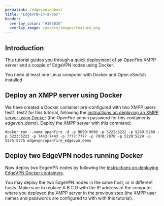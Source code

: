 ```yaml
---
permalink: /edgevpninabox/
title: "EdgeVPN-in-a-box"
header:
  overlay_color: "#303030"
  overlay_image: /assets/images/texture.png
---
```


## Introduction

This tutorial guides you through a quick deployment of an OpenFire XMPP server and a couple of EdgeVPN nodes using Docker.

You need at least one Linux computer with Docker and Open vSwitch installed

## Deploy an XMPP server using Docker

We have created a Docker container pre-configured with two XMPP users test1, test2 for this tutorial, following the [instructions on deploying an XMPP server using Docker](/openfiredocker) (the OpenFire admin password for this container is *edgevpn_demo*). Deploy the XMPP server with this command:

```
docker run --name openfire -d -p 9090:9090 -p 5222:5222 -p 5269:5269 -p 5223:5223 -p 7443:7443 -p 7777:7777 -p 7070:7070 -p 5229:5229 -p 5275:5275 edgevpn/openfire_edgevpn_demo
```

## Deploy two EdgeVPN nodes running Docker

Now deploy two EdgeVPN nodes by following the [instructions on deploying EdgeVPN Docker containers](/dockeredgevpn). 

You may deploy the two EdgeVPN nodes in the same host, or in different hosts. Make sure to replace A.B.C.D with the IP address of the computer where you deployed the XMPP server in the previous step (the XMPP user names and passwords are configured to with with this tutorial).
